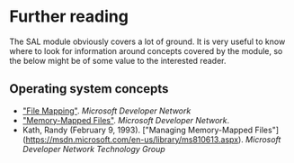 # Further reading

The SAL module obviously covers a lot of ground. It is very useful to know where to look for information around concepts covered by the module, so the below might be of some value to the interested reader. 

## Operating system concepts

* ["File Mapping"](https://msdn.microsoft.com/en-us/library/windows/desktop/aa366556\(v=vs.85\).aspx). _Microsoft Developer Network_
* ["Memory-Mapped Files"](https://msdn.microsoft.com/en-us/library/dd997372.aspx). _Microsoft Developer Network_. 
* Kath, Randy (February 9, 1993). ["Managing Memory-Mapped Files"] (https://msdn.microsoft.com/en-us/library/ms810613.aspx). _Microsoft Developer Network Technology Group_